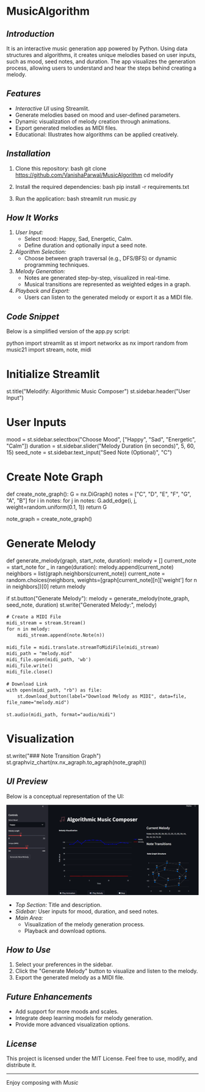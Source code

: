 # MusicAlgorithm
## *Introduction*
It is an interactive music generation app powered by Python. Using data structures and algorithms, it creates unique melodies based on user inputs, such as mood, seed notes, and duration. The app visualizes the generation process, allowing users to understand and hear the steps behind creating a melody.

## *Features*
- *Interactive UI* using Streamlit.
- Generate melodies based on mood and user-defined parameters.
- Dynamic visualization of melody creation through animations.
- Export generated melodies as MIDI files.
- Educational: Illustrates how algorithms can be applied creatively.

## *Installation*
1. Clone this repository:
   bash
   git clone https://github.com/VanishaParwal/MusicAlgorithm
   cd melodify
   
2. Install the required dependencies:
   bash
   pip install -r requirements.txt
   
3. Run the application:
   bash
   streamlit run music.py
   

## *How It Works*
1. *User Input:*
   - Select mood: Happy, Sad, Energetic, Calm.
   - Define duration and optionally input a seed note.
2. *Algorithm Selection:*
   - Choose between graph traversal (e.g., DFS/BFS) or dynamic programming techniques.
3. *Melody Generation:*
   - Notes are generated step-by-step, visualized in real-time.
   - Musical transitions are represented as weighted edges in a graph.
4. *Playback and Export:*
   - Users can listen to the generated melody or export it as a MIDI file.

## *Code Snippet*
Below is a simplified version of the app.py script:

python
import streamlit as st
import networkx as nx
import random
from music21 import stream, note, midi

# Initialize Streamlit
st.title("Melodify: Algorithmic Music Composer")
st.sidebar.header("User Input")

# User Inputs
mood = st.sidebar.selectbox("Choose Mood", ["Happy", "Sad", "Energetic", "Calm"])
duration = st.sidebar.slider("Melody Duration (in seconds)", 5, 60, 15)
seed_note = st.sidebar.text_input("Seed Note (Optional)", "C")

# Create Note Graph
def create_note_graph():
    G = nx.DiGraph()
    notes = ["C", "D", "E", "F", "G", "A", "B"]
    for i in notes:
        for j in notes:
            G.add_edge(i, j, weight=random.uniform(0.1, 1))
    return G

note_graph = create_note_graph()

# Generate Melody
def generate_melody(graph, start_note, duration):
    melody = []
    current_note = start_note
    for _ in range(duration):
        melody.append(current_note)
        neighbors = list(graph.neighbors(current_note))
        current_note = random.choices(neighbors, weights=[graph[current_note][n]['weight'] for n in neighbors])[0]
    return melody

if st.button("Generate Melody"):
    melody = generate_melody(note_graph, seed_note, duration)
    st.write("Generated Melody:", melody)

    # Create a MIDI File
    midi_stream = stream.Stream()
    for n in melody:
        midi_stream.append(note.Note(n))

    midi_file = midi.translate.streamToMidiFile(midi_stream)
    midi_path = "melody.mid"
    midi_file.open(midi_path, 'wb')
    midi_file.write()
    midi_file.close()

    # Download Link
    with open(midi_path, "rb") as file:
        st.download_button(label="Download Melody as MIDI", data=file, file_name="melody.mid")

    st.audio(midi_path, format="audio/midi")

# Visualization
st.write("### Note Transition Graph")
st.graphviz_chart(nx.nx_agraph.to_agraph(note_graph))


## *UI Preview*
Below is a conceptual representation of the UI:

![alt text](<Screenshot 2025-01-06 101743.png>)


- *Top Section:* Title and description.
- *Sidebar:* User inputs for mood, duration, and seed notes.
- *Main Area:*
  - Visualization of the melody generation process.
  - Playback and download options.

## *How to Use*
1. Select your preferences in the sidebar.
2. Click the "Generate Melody" button to visualize and listen to the melody.
3. Export the generated melody as a MIDI file.

## *Future Enhancements*
- Add support for more moods and scales.
- Integrate deep learning models for melody generation.
- Provide more advanced visualization options.

## *License*
This project is licensed under the MIT License. Feel free to use, modify, and distribute it.

---

Enjoy composing with *Music*